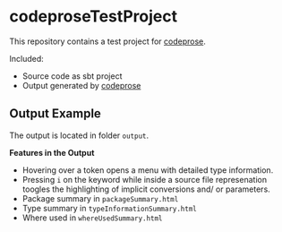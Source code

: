 # codeproseTestProject

This repository contains a test project for [codeprose](https://github.com/gushai/codeprose).

Included:
 -   Source code as sbt project 
 -   Output generated by [codeprose](https://github.com/gushai/codeprose)


## Output Example

The output is located in folder ```output```.


**Features in the Output**

 -   Hovering over a token opens a menu with detailed type information.
 -   Pressing ```i``` on the keyword while inside a source file represenation toogles the highlighting of implicit conversions and/ or parameters.
 -   Package summary in ```packageSummary.html```
 -   Type summary in ```typeInformationSummary.html```
 -   Where used in ```whereUsedSummary.html```
